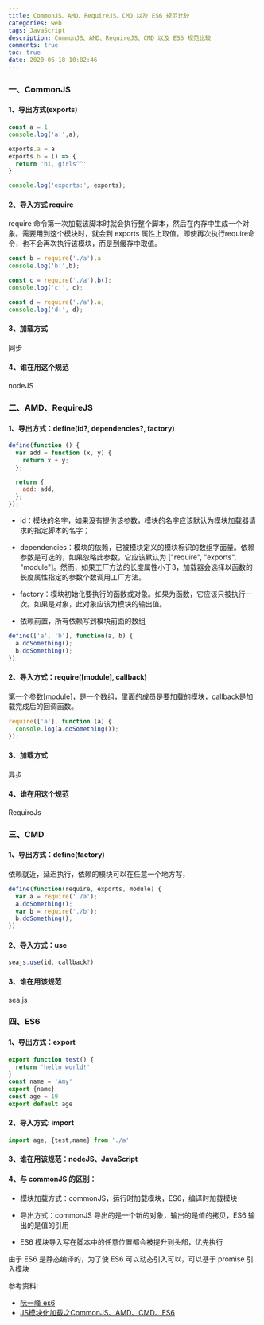 ```yaml
---
title: CommonJS、AMD、RequireJS、CMD 以及 ES6 规范比较
categories: web
tags: JavaScript
description: CommonJS、AMD、RequireJS、CMD 以及 ES6 规范比较
comments: true
toc: true
date: 2020-06-18 10:02:46
---
```

### 一、CommonJS

#### 1、导出方式(exports)

```js
const a = 1
console.log('a:',a);

exports.a = a
exports.b = () => {
  return 'hi, girls^^'
}

console.log('exports:', exports);
```

#### 2、导入方式 require

require 命令第一次加载该脚本时就会执行整个脚本，然后在内存中生成一个对象。需要用到这个模块时，就会到 exports 属性上取值。即使再次执行require命令，也不会再次执行该模块，而是到缓存中取值。

```js
const b = require('./a').a
console.log('b:',b);

const c = require('./a').b();
console.log('c:', c);

const d = require('./a').a;
console.log('d:', d);
```

#### 3、加载方式

同步

#### 4、谁在用这个规范

nodeJS

### 二、AMD、RequireJS

#### 1、导出方式：define(id?, dependencies?, factory)

  ```js
  define(function () {
    var add = function (x, y) {
      return x + y;
    };

    return {
      add: add,
    };
  });

  ```

  - id：模块的名字，如果没有提供该参数，模块的名字应该默认为模块加载器请求的指定脚本的名字；

  - dependencies：模块的依赖，已被模块定义的模块标识的数组字面量。依赖参数是可选的，如果忽略此参数，它应该默认为 ["require", "exports", "module"]。然而，如果工厂方法的长度属性小于3，加载器会选择以函数的长度属性指定的参数个数调用工厂方法。
  
  - factory：模块初始化要执行的函数或对象。如果为函数，它应该只被执行一次。如果是对象，此对象应该为模块的输出值。

  - 依赖前置，所有依赖写到模块前面的数组

  ```js
  define(['a', 'b'], function(a, b) {
    a.doSomething();
    b.doSomething();
  })
  ```

#### 2、导入方式：require([module], callback)

第一个参数[module]，是一个数组，里面的成员是要加载的模块，callback是加载完成后的回调函数。

```js
require(['a'], function (a) {
  console.log(a.doSomething());
});
```

#### 3、加载方式

异步

#### 4、谁在用这个规范

RequireJs

### 三、CMD

#### 1、导出方式：define(factory)

依赖就近，延迟执行，依赖的模块可以在任意一个地方写，

```js
define(function(require, exports, module) {
  var a = require('./a');
  a.doSomething();
  var b = require('./b');
  b.doSomething();
})
```

#### 2、导入方式：use

```js
seajs.use(id, callback?)
```

#### 3、谁在用该规范

sea.js

### 四、ES6

#### 1、导出方式：export

```js
export function test() {
  return 'hello world!'
}
const name = 'Amy'
export {name}
const age = 19
export default age
```

#### 2、导入方式: import

```js
import age, {test,name} from './a'
```

#### 3、谁在用该规范：nodeJS、JavaScript

#### 4、与 commonJS 的区别：

-  模块加载方式：commonJS，运行时加载模块，ES6，编译时加载模块
  
- 导出方式：commonJS 导出的是一个新的对象，输出的是值的拷贝，ES6 输出的是值的引用
  
- ES6 模块导入写在脚本中的任意位置都会被提升到头部，优先执行

由于 ES6 是静态编译的，为了使 ES6 可以动态引入可以，可以基于 promise 引入模块


参考资料:

- [阮一峰 es6](https://es6.ruanyifeng.com/#docs/module)
- [JS模块化加载之CommonJS、AMD、CMD、ES6](https://zhuanlan.zhihu.com/p/41231046)
